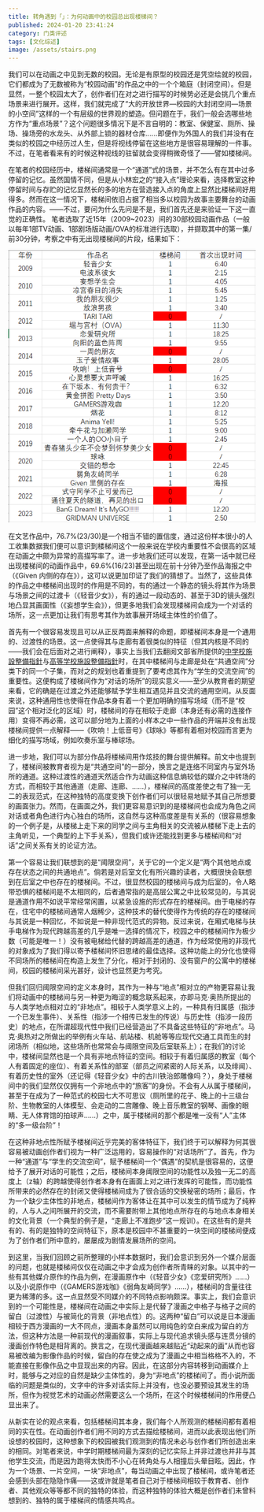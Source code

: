 ```yaml
---
title: 转角遇到「」：为何动画中的校园总出现楼梯间？
published: 2024-01-20 23:41:24
category: 门类评述
tags: [文化综述]
image: /assets/stairs.png
---
```


我们可以在动画之中见到无数的校园。无论是有原型的校园还是凭空绘就的校园，它们都成为了无数被称为“校园动画”的作品之中的一个个箱庭（封闭空间）。但是显然，一整个校园太大了，创作者们在对之进行描写的时候势必还是会挑几个重点场景来进行展开。这样，我们就完成了“大的开放世界—校园的大封闭空间—场景的小空间”这样的一个有层级的世界观的塑造。但问题在于，我们一般会选哪些地方作为“重点场景”？这个问题很多情况下是不言自明的：教室、保健室、厕所、操场、操场旁的水龙头、从外部上锁的器材仓库……即便作为外国人的我们并没有在类似的校园之中经历过人生，但是将视线停留在这些地方是很容易理解的一件事。不过，在笔者看来有的时候这种视线的驻留就会变得稍微奇怪了——譬如楼梯间。

在笔者的校园经历中，楼梯间通常是一个“通道”式的场景，并不怎么有在其中过多停留的记忆。虽然国情不同，但是从小林宏之的“接入点”理论来看，选择教室这种停留时间与存贮的记忆显然长的多的地方在营造接入点的角度上显然比楼梯间好用得多。然而在这一情况下，楼梯间依旧占据了相当多以校园为故事主要舞台的动画作品的内容。——不过，要问为什么先问是不是，我们首先还是来验证一下这一直觉的正确性。
笔者选取了近15年（2009~2023）间的30部校园动画作品（一般以每年1部TV动画、1部剧场版动画/OVA的标准进行选取），并撷取其中的第一集/前30分钟，考察之中有无出现楼梯间的片段，结果如下：

![](/assets/stairs_data.png)

在文艺作品中，76.7%(23/30)是一个相当不错的置信度，通过这份样本很小的人工收集数据我们便可以意识到楼梯间这个一般来说在学校内重要性不会很高的区域在动画之中颇为异常的高描写率了。进一步地我们还可以发现，在第一话中就已经出现楼梯间的动画作品中，69.6%(16/23)甚至出现在前十分钟乃至作品海报之中（《Given 内侧的存在》），这可以说更加印证了我们的猜想了。当然了，这些具体的作品之中楼梯间出现时的作用是不同的，有的通过一个静态的镜头将其作为场景与场景之间的过渡卡（《轻音少女》），有的通过一段动态的、甚至于3D的镜头强烈地凸显其画面性（《妄想学生会》），但更多地我们会发现楼梯间会成为一个对话的场所，这一点更加让我们有思考其作为故事展开场域主体性的价值了。

首先有一个很容易发现且可以从正反两面来解释的命题，即楼梯间本身是一个通用的、过渡性的场景。这一点使得其与走廊有着很类似的特征（但其内核是不同的——我们会在后面对之进行阐释），事实上当我们去翻阅文部省所提供的[中学校施設整備指針](https://www.mext.go.jp/content/20220624-mxt_kouhou01-000023406_03.pdf)与[高等学校施設整備指針](https://www.mext.go.jp/content/20220624-mxt_kouhou01-000023406_04.pdf)时，在其中楼梯间与走廊是处在“共通空间”分类下的同一个子集，而对之的规划也着重提到了要考虑其作为“学生的交流空间”的重要性。这便构成了楼梯间作为“对话的场所”的现实意义——至少从教育者的期望来看，它的确是在过渡之外还能够赋予学生相互遇见并且交流的通用空间。从反面来说，这种通用性也使得在作品本身有着一个更加明确的描写场域（而不是“校园”这个相对泛化的区域）时，楼梯间的存在相较于走廊（本身还有必需的连接作用）变得不再必需，这可以部分地为上面的小样本之中一些作品的开端并没有出现楼梯间提供一点解释——《吹响！上低音号》《球咏》等都有着相对校园而言更为细化的描写场域，例如吹奏乐室与棒球场。

进一步地，我们可以为部分作品将楼梯间用作炫技的舞台提供解释。前文中也提到了，楼梯间被教育者视为是“共通空间”的一部分，换言之是连络不同室内与室外场所的通道。这种过渡性的通道天然适合作为动画这种信息熵较低的媒介之中转场的方式，而相较于其他通道（走廊、连廊、……），楼梯间的高度差使之有了独一无二的表现范式，在这种独特的高度变换下创作者们可以很轻易地赋予其自己所想要的画面张力。然而，在画面之外，我们更容易意识到的是楼梯间也会成为角色之间对话或者角色进行内心独白的场所，这自然与这种高度差是有关系的（很容易想象的一个例子是，从楼梯上走下来的同学之间与主角相关的交流被从楼梯下走上去的主角听见，一个典型的上下手关系），但我们或许还能找到更多与楼梯间和“对话”之间关系有关的论证方法。

第一个容易让我们联想到的是“阈限空间”，关于它的一个定义是“两个其他地点或存在状态之间的共通地点”。倘若是对后室文化有所兴趣的读者，大概很快会联想到在后室之中也存在的楼梯间。不过，很显然校园的楼梯间与成为后室的，令人略带恐惧的楼梯间是不太相同的，后者通常指的是高层公寓之中比较常见的，与其说是通道作用不如说平常经常闲置，以紧急设施的形式存在的楼梯间。由于电梯的存在，住宅中的楼梯间通常人烟稀少，这种技术的替代使得作为传统的存在的楼梯间与其说是一种回忆，不如说是一种非现代范式的异物。反过来说，在厢式电梯与扶手电梯作为现代跨越高差的几乎是唯一选择的情况下，校园之中的楼梯间作为极少数（可能是唯一！）没有被电梯给代替的跨越高差的通道，作为经常使用的非现代的对象成为了我们得以寄予楼梯间怀旧思绪的最佳选择。这种功能上的分化也使得不同场所的楼梯间在构造上发生了分化，相对于封闭的、没有窗户的公寓中的楼梯间，校园的楼梯间采光甚好，设计也显然更为考究。

但我们回归阈限空间的定义本身时，其作为一种与“地点”相对立的产物更容易让我们将动画中的楼梯间与另一种更为晦涩的概念联系起来，亦即马克·奥热所提出的与人类学地点相对立的“非地点”。相较于人类学意义上的，一种具有归属感（指涉一个已发生事件）、关系性（指涉一个相传已发生的传说）与历史性（指涉一段历史）的地点，在所谓超现代性中我们已经营造出了不具备这些特征的“非地点”。马克·奥热对之所做出的举例有火车站、航站楼、机舱等等应现代交通工具而生的封闭场所（相似地，这些场所也常常会与阈限空间及后室联系上）；在我们的讨论中，楼梯间显然也是一个具有非地点特征的空间。相较于有着归属感的教室（每个人有着固定的座位）、有着关系性的部室（部员之间紧密的人际关系，以及绯闻）、有着历史性的室外（还记得《轻音少女》中的古川铁治郎雕像吗？），身处于楼梯间中的我们显然仅仅拥有一个非地点中的“旅客”的身份。不会有人从属于楼梯间，甚至于在成为了一种范式的校园七大不可思议（厕所里的花子、晚上的十三级台阶、生物教室的人体模型、会走动的二宫雕像、晚上音乐教室的钢琴、画像的眼睛、无人体育馆的拍球声……）之中，属于楼梯间的那个都是唯一没有“人”主体的“多一级台阶”！

在这种非地点性所赋予楼梯间近乎完美的客体特征下，我们终于可以解释为何其很容易被动画创作者们视为一种广泛运用的，容易操作的“对话场所”了。首先，作为一种“通道”与“学生的交流空间”，赋予楼梯间一个“偶遇”的契机是很容易的，这便给予了展开对话的可能性；之后，楼梯间本身阈限空间的功能性以及独一无二的高度上（z轴）的跨越使得创作者本身有在画面上对之进行发挥的可能性，而功能性所带来的必然存在的封闭又使得楼梯间成为了很合适的交换秘密的场所；最后，作为一个缺少主体性的非地点，楼梯间作为客体让在其中可以发生的情节成为了纯粹的，人与人之间所展开的交流，而不需要附带上其他地点所存在的与地点本身相关的文化背景（一个典型的例子是，“走廊上不准跑步”这一规训）。在这些有的是共有的、有的是独特的空间特征下，原本是校园中不甚重要的一块空间的楼梯间便成为了创作者们所中意的，屡屡成为剧情发展场所的空间。

到这里，当我们回顾之前所整理的小样本数据时，我们会意识到另外一个媒介层面的问题，也就是楼梯间仅仅在动画之中才会成为创作者所青睐的对象。以其中的一些有其他媒介原作的作品为例，在漫画原作中（《轻音少女》《恋爱研究所》……）以及小说原作中（《GAMERS游戏咖》《弱角友崎同学》……），楼梯间的含量往往更为稀薄的多。这一点显然受不同媒介的不同特点影响颇深。事实上，我们会意识到的一个可能性是，楼梯间在动画之中实际上是代替了漫画之中格子与格子之间的留白（过渡性）与被简化的背景（非地点性）的。这两种“留白”可以说是日本漫画相较于西方漫画的一大不同点，漫画本身虽然可以用纯色的空白来成为留白的方法，但这种方法是一种前现代的漫画叙事，实际上与现代追求镜头感与连贯分镜的漫画创作特色是相背离的。换言之，在现代漫画越来越贴近“动起来的画”从而也容易被改编为影像作品的时候，留白的存在使之成为了漫画之中相当格格不入的，不能直接在影像作品之中显现出来的内容。因此，在这部分内容转移到动画媒介上时，能够与之对应的自然是缺少主体性的，身为“非地点”的楼梯间了。而小说所面临的问题是类似的，文字中的许多对话实际上并没有，也没必要预设其发生的场所，但作为视觉艺术的动画必然需要这么一个场所，在这个时候楼梯间的作用便凸显出来了。

从新实在论的观点来看，包括楼梯间其本身，我们每个人所观测的楼梯间都有着相同的实在性。在动画创作者们用不同的方式去描绘楼梯间，进而以此表现出他们所设想的校园时，这种想象下的校园被我们观测到的情况未必与创作者们所创造出来的相同。对笔者来说，中学时期楼梯间最为深刻的记忆实际上并非过渡也并非与其他学生交流，而是因为跑得太快而不小心在转角处与人相撞后头晕目眩。因此，作为一个场景、一片空间，一块“非地点”，每当动画之中出现了楼梯间，或许笔者还会感到头部在隐隐作痛——这或许就是笔者自己对于楼梯间相较于教育者、创作者、其他观众等等都不同的独特的体验，而这种独特的体验大概是创作者们未曾料想到的、独特的属于楼梯间的情感共鸣点。